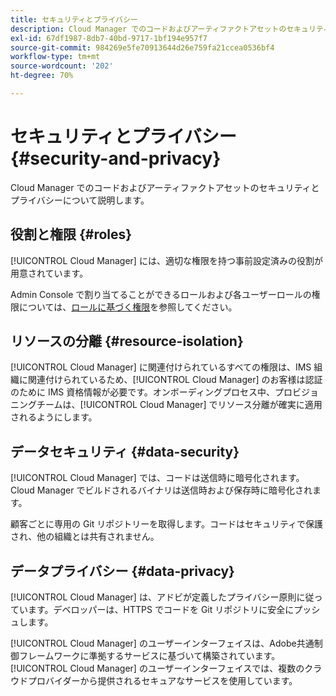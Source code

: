 ```yaml
---
title: セキュリティとプライバシー
description: Cloud Manager でのコードおよびアーティファクトアセットのセキュリティとプライバシーについて説明します。
exl-id: 67df1987-8db7-40bd-9717-1bf194e957f7
source-git-commit: 984269e5fe70913644d26e759fa21ccea0536bf4
workflow-type: tm+mt
source-wordcount: '202'
ht-degree: 70%

---
```



# セキュリティとプライバシー {#security-and-privacy}

Cloud Manager でのコードおよびアーティファクトアセットのセキュリティとプライバシーについて説明します。

## 役割と権限 {#roles}

[!UICONTROL Cloud Manager] には、適切な権限を持つ事前設定済みの役割が用意されています。

Admin Console で割り当てることができるロールおよび各ユーザーロールの権限については、[ロールに基づく権限](/help/requirements/role-based-permissions.md)を参照してください。

## リソースの分離 {#resource-isolation}

[!UICONTROL Cloud Manager] に関連付けられているすべての権限は、IMS 組織に関連付けられているため、[!UICONTROL Cloud Manager] のお客様は認証のために IMS 資格情報が必要です。オンボーディングプロセス中、プロビジョニングチームは、[!UICONTROL Cloud Manager] でリソース分離が確実に適用されるようにします。

## データセキュリティ {#data-security}

[!UICONTROL Cloud Manager] では、コードは送信時に暗号化されます。Cloud Manager でビルドされるバイナリは送信時および保存時に暗号化されます。

顧客ごとに専用の Git リポジトリーを取得します。コードはセキュリティで保護され、他の組織とは共有されません。

## データプライバシー {#data-privacy}

[!UICONTROL Cloud Manager] は、アドビが定義したプライバシー原則に従っています。デベロッパーは、HTTPS でコードを Git リポジトリに安全にプッシュします。

[!UICONTROL Cloud Manager] のユーザーインターフェイスは、Adobe共通制御フレームワークに準拠するサービスに基づいて構築されています。 [!UICONTROL Cloud Manager] のユーザーインターフェイスでは、複数のクラウドプロバイダーから提供されるセキュアなサービスを使用しています。

